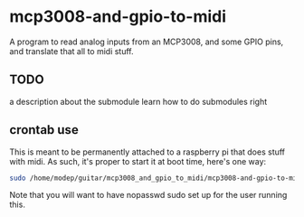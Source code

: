 # mcp3008-and-gpio-to-midi
A program to read analog inputs from an MCP3008, and some GPIO pins, and translate that all to midi stuff.

## TODO
a description about the submodule
learn how to do submodules right

## crontab use
This is meant to be permanently attached to a raspberry pi that does stuff with midi.
As such, it's proper to start it at boot time, here's one way:

```bash
sudo /home/modep/guitar/mcp3008_and_gpio_to_midi/mcp3008-and-gpio-to-midi.py 2>>/home/modep/mcp_gpio_err.log 1>/dev/null &
```

Note that you will want to have nopasswd sudo set up for the user running this.
